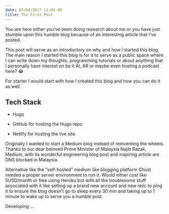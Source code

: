 ```yaml
---
date: 07/04/2017 11:04 AM
title: The First Post
---
```


You are here either you’ve been doing research about me or you have just stumble upon this humble blog because of an interesting article that I’ve posted. 

This post will serve as an introductory on why and how I started this blog. The main reason I started this blog is for it to serve as a public space where I can write down my thoughts, programming tutorials or about anything that I personally have interest on be it AI, AR or maybe even hosting a podcast here? 😂

For starter I would start with how I created this blog and how you can do it as well.

## Tech Stack

- Hugo 

- GitHub for hosting the Hugo repo

- Netlify for hosting the live site

Originally I wanted to start a Medium blog instead of reinventing the wheels. Thanks to our dear beloved Prime Minister of Malaysia Najib Razak, Medium, with its wonderful engineering blog post and inspiring article are DNS blocked in Malaysia.

Alternative like the “self-hosted” medium like blogging platform Ghost needed a proper server environment to run it. Would either cost like 5USD/month or free using Heroku but with all the troublesome stuff associated with it like setting up a brand new account and new relic to ping it to ensure the blog doesn’t go to sleep every 30 min and taking up to 1 minute to wake up to serve you a humble post.

Developing …  